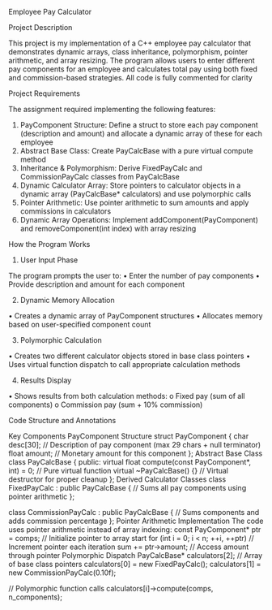 Employee Pay Calculator

Project Description

This project is my implementation of a C++ employee pay calculator that demonstrates dynamic arrays, class inheritance, polymorphism, pointer arithmetic, and array resizing. The program allows users to enter different pay components for an employee and calculates total pay using both fixed and commission-based strategies. All code is fully commented for clarity 

Project Requirements

The assignment required implementing the following features:

1.	PayComponent Structure: Define a struct to store each pay component (description and amount) and allocate a dynamic array of these for each employee
2.	Abstract Base Class: Create PayCalcBase with a pure virtual compute method
3.	Inheritance & Polymorphism: Derive FixedPayCalc and CommissionPayCalc classes from PayCalcBase
4.	Dynamic Calculator Array: Store pointers to calculator objects in a dynamic array (PayCalcBase* calculators) and use polymorphic calls
5.	Pointer Arithmetic: Use pointer arithmetic to sum amounts and apply commissions in calculators
6.	Dynamic Array Operations: Implement addComponent(PayComponent) and removeComponent(int index) with array resizing

How the Program Works

1. User Input Phase
   
The program prompts the user to:
•	Enter the number of pay components
•	Provide description and amount for each component

2. Dynamic Memory Allocation

•	Creates a dynamic array of PayComponent structures
•	Allocates memory based on user-specified component count

3. Polymorphic Calculation
   
•	Creates two different calculator objects stored in base class pointers
•	Uses virtual function dispatch to call appropriate calculation methods

4. Results Display
   
•	Shows results from both calculation methods: 
o	Fixed pay (sum of all components)
o	Commission pay (sum + 10% commission)

Code Structure and Annotations

Key Components
PayComponent Structure
struct PayComponent {
    char desc[30];   // Description of pay component (max 29 chars + null terminator)
    float amount;    // Monetary amount for this component
};
Abstract Base Class
class PayCalcBase {
public:
    virtual float compute(const PayComponent*, int) = 0;  // Pure virtual function
    virtual ~PayCalcBase() {}  // Virtual destructor for proper cleanup
};
Derived Calculator Classes
class FixedPayCalc : public PayCalcBase {
    // Sums all pay components using pointer arithmetic
};

class CommissionPayCalc : public PayCalcBase {
    // Sums components and adds commission percentage
};
Pointer Arithmetic Implementation
The code uses pointer arithmetic instead of array indexing:
const PayComponent* ptr = comps;  // Initialize pointer to array start
for (int i = 0; i < n; ++i, ++ptr)  // Increment pointer each iteration
    sum += ptr->amount;  // Access amount through pointer
Polymorphic Dispatch
PayCalcBase* calculators[2];  // Array of base class pointers
calculators[0] = new FixedPayCalc();
calculators[1] = new CommissionPayCalc(0.10f);

// Polymorphic function calls
calculators[i]->compute(comps, n_components);

